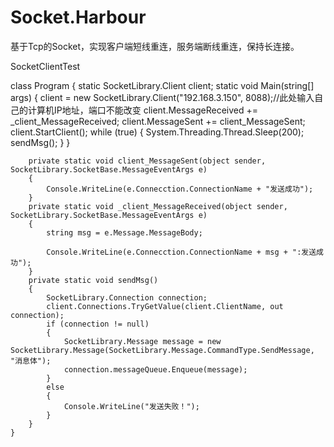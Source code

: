 # Socket.Harbour
基于Tcp的Socket，实现客户端短线重连，服务端断线重连，保持长连接。

SocketClientTest

class Program
    {
        static SocketLibrary.Client client;
        static void Main(string[] args)
        {
            client = new SocketLibrary.Client("192.168.3.150", 8088);//此处输入自己的计算机IP地址，端口不能改变
            client.MessageReceived += _client_MessageReceived;
            client.MessageSent += client_MessageSent;
            client.StartClient();
            while (true)
            {
                System.Threading.Thread.Sleep(200);
                sendMsg();
            }
        }

        private static void client_MessageSent(object sender, SocketLibrary.SocketBase.MessageEventArgs e)
        {
            Console.WriteLine(e.Connecction.ConnectionName + "发送成功");
        }
        private static void _client_MessageReceived(object sender, SocketLibrary.SocketBase.MessageEventArgs e)
        {
            string msg = e.Message.MessageBody;

            Console.WriteLine(e.Connecction.ConnectionName + msg + ":发送成功");
        }
        private static void sendMsg()
        {
            SocketLibrary.Connection connection;
            client.Connections.TryGetValue(client.ClientName, out connection);
            if (connection != null)
            {
                SocketLibrary.Message message = new SocketLibrary.Message(SocketLibrary.Message.CommandType.SendMessage, "消息体");
                connection.messageQueue.Enqueue(message);
            }
            else
            {
                Console.WriteLine("发送失败！");
            }
        }
    }
